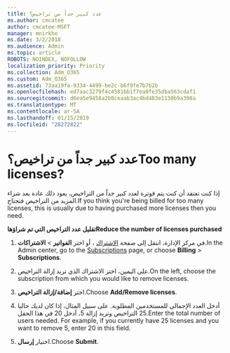 ```yaml
---
title: عدد كبير جداً من تراخيص؟
ms.author: cmcatee
author: cmcatee-MSFT
manager: mnirkhe
ms.date: 3/2/2018
ms.audience: Admin
ms.topic: article
ROBOTS: NOINDEX, NOFOLLOW
localization_priority: Priority
ms.collection: Adm_O365
ms.custom: Adm_O365
ms.assetid: 73aa19fa-9334-4499-be2c-b6f9fe7b7b2b
ms.openlocfilehash: ed7aac3279f4c4581bb1f7ea0fe35dba563cdaf1
ms.sourcegitcommit: d6ea5e9458a2b8ceaab3ac4bd483e1130b9a398a
ms.translationtype: MT
ms.contentlocale: ar-SA
ms.lasthandoff: 01/15/2019
ms.locfileid: "28272822"
---
```

# <a name="too-many-licenses"></a><span data-ttu-id="a24d4-102">عدد كبير جداً من تراخيص؟</span><span class="sxs-lookup"><span data-stu-id="a24d4-102">Too many licenses?</span></span>

<span data-ttu-id="a24d4-103">إذا كنت تعتقد أن كنت يتم فوترة لعدد كبير جداً من التراخيص، يعود ذلك عادة بعد شراء المزيد من التراخيص فتحتاج.</span><span class="sxs-lookup"><span data-stu-id="a24d4-103">If you think you're being billed for too many licenses, this is usually due to having purchased more licenses then you need.</span></span>
  
 <span data-ttu-id="a24d4-104">**تقليل عدد التراخيص التي تم شراؤها**</span><span class="sxs-lookup"><span data-stu-id="a24d4-104">**Reduce the number of licenses purchased**</span></span>
  
1. <span data-ttu-id="a24d4-105">في مركز الإدارة، انتقل إلى صفحة [الاشتراك](https://go.microsoft.com/fwlink/p/?linkid=842054) ، أو اختر **الفواتير** \> **الاشتراكات**.</span><span class="sxs-lookup"><span data-stu-id="a24d4-105">In the Admin center, go to the [Subscriptions](https://go.microsoft.com/fwlink/p/?linkid=842054) page, or choose **Billing** \> **Subscriptions**.</span></span>
    
2. <span data-ttu-id="a24d4-106">على اليمين، اختر الاشتراك الذي تريد إزالة التراخيص.</span><span class="sxs-lookup"><span data-stu-id="a24d4-106">On the left, choose the subscription from which you would like to remove licenses.</span></span>
    
3. <span data-ttu-id="a24d4-107">اختر **إضافة/إزالة التراخيص**.</span><span class="sxs-lookup"><span data-stu-id="a24d4-107">Choose **Add/Remove licenses**.</span></span>
    
4. <span data-ttu-id="a24d4-p101">أدخل العدد الإجمالي للمستخدمين المطلوبة. على سبيل المثال، إذا كان لديك حاليا 25 التراخيص وتريد إزالة 5، أدخل 20 في هذا الحقل.</span><span class="sxs-lookup"><span data-stu-id="a24d4-p101">Enter the total number of users needed. For example, if you currently have 25 licenses and you want to remove 5, enter 20 in this field.</span></span>
    
5. <span data-ttu-id="a24d4-110">اختيار **إرسال**.</span><span class="sxs-lookup"><span data-stu-id="a24d4-110">Choose **Submit**.</span></span>
    

